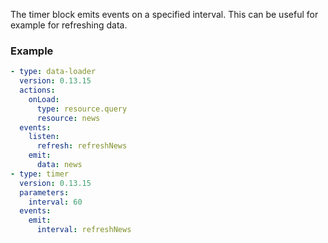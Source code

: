 The timer block emits events on a specified interval. This can be useful for example for refreshing
data.

### Example

```yaml
- type: data-loader
  version: 0.13.15
  actions:
    onLoad:
      type: resource.query
      resource: news
  events:
    listen:
      refresh: refreshNews
    emit:
      data: news
- type: timer
  version: 0.13.15
  parameters:
    interval: 60
  events:
    emit:
      interval: refreshNews
```
